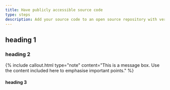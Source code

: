 ```yaml
---
title: Have publicly accessible source code
type: steps
description: Add your source code to an open source repository with version control.
---
```



## heading 1


### heading 2

{% include callout.html type="note" content="This is a message box. Use the content included here to emphasise important points." %}

#### heading 3


